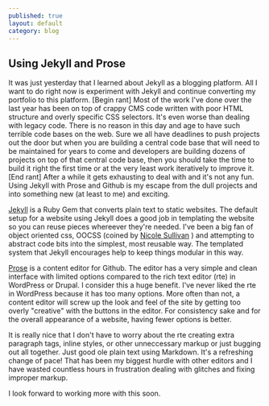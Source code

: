 ```yaml
---
published: true
layout: default
category: blog
---
```


## Using Jekyll and Prose

It was just yesterday that I learned about Jekyll as a blogging platform. All I want to do right now is experiment with Jekyll and continue converting my portfolio to this platform. [Begin rant] Most of the work I've done over the last year has been on top of crappy CMS code written with poor HTML structure and overly specific CSS selectors. It's even worse than dealing with legacy code. There is no reason in this day and age to have such terrible code bases on the web. Sure we all have deadlines to push projects out the door but when you are building a central code base that will need to be maintained for years to come and developers are building dozens of projects on top of that central code base, then you should take the time to build it right the first time or at the very least work iteratively to improve it. [End rant] After a while it gets exhausting to deal with and it's not any fun. Using Jekyll with Prose and Github is my escape from the dull projects and into something new (at least to me) and exciting.

[Jekyll](http://jekyllrb.com/) is a Ruby Gem that converts plain text to static websites. The default setup for a website using Jekyll does a good job in templating the website so you can reuse pieces whereever they're needed. I've been a big fan of object oriented css, OOCSS (coined by [Nicole Sullivan](http://www.stubbornella.org/content/) ) and attempting to abstract code bits into the simplest, most reusable way. The templated system that Jekyll encourages help to keep things modular in this way.

[Prose](http://prose.io/ "Prose") is a content editor for Github. The editor has a very simple and clean interface with limited options compared to the rich text editor (rte) in WordPress or Drupal. I consider this a huge benefit. I've never liked the rte in WordPress because it has too many options. More often than not, a content editor will screw up the look and feel of the site by getting too overly "creative" with the buttons in the editor. For consistency sake and for the overall appearance of a website, having fewer options is better.

It is really nice that I don't have to worry about the rte creating extra paragraph tags, inline styles, or other unneccessary markup or just bugging out all together. Just good ole plain text using Markdown. It's a refreshing change of pace! That has been my biggest hurdle with other editors and I have wasted countless hours in frustration dealing with glitches and fixing improper markup.

I look forward to working more with this soon.